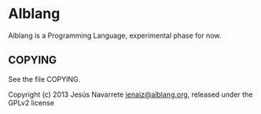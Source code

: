 Alblang
=======

Alblang is a Programming Language, experimental phase for now.

COPYING
-------

See the file COPYING.

Copyright (c) 2013 Jesús Navarrete <jenaiz@alblang.org>, released under the GPLv2 license